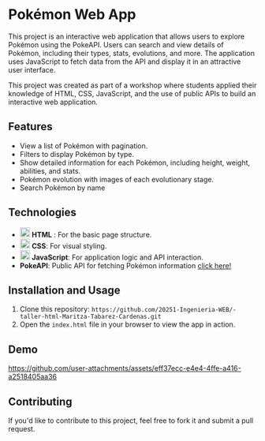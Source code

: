 # Pokémon Web App

This project is an interactive web application that allows users to explore Pokémon using the PokeAPI. Users can search and view details of Pokémon, including their types, stats, evolutions, and more. The application uses JavaScript to fetch data from the API and display it in an attractive user interface.


This project was created as part of a workshop where students applied their knowledge of HTML, CSS, JavaScript, and the use of public APIs to build an interactive web application.

## Features

- View a list of Pokémon with pagination.
- Filters to display Pokémon by type.
- Show detailed information for each Pokémon, including height, weight, abilities, and stats.
- Pokémon evolution with images of each evolutionary stage.
- Search Pokémon by name

## Technologies

- <img src="https://github.com/user-attachments/assets/334cff7b-9be2-4df8-a65e-25f74ee559dd" alt="icon" width="20" height="20"> **HTML** : For the basic page structure.
- <img src="https://github.com/user-attachments/assets/20449709-761f-4d7c-bec7-f644ef07f915" alt="icon" width="20" height="20">  **CSS**: For visual styling. 
- <img src="https://github.com/user-attachments/assets/c548963c-5eb1-450e-9871-628bd2a11c8a" alt="icon" width="20" height="20">  **JavaScript**: For application logic and API interaction. 
-  **PokeAPI**: Public API for fetching Pokémon information [click here!](https://pokeapi.co/)


## Installation and Usage

1. Clone this repository:
`https://github.com/20251-Ingenieria-WEB/-taller-html-Maritza-Tabarez-Cardenas.git`
2. Open the `index.html` file in your browser to view the app in action.


## Demo



https://github.com/user-attachments/assets/eff37ecc-e4e4-4ffe-a416-a2518405aa36


## Contributing

If you'd like to contribute to this project, feel free to fork it and submit a pull request.
